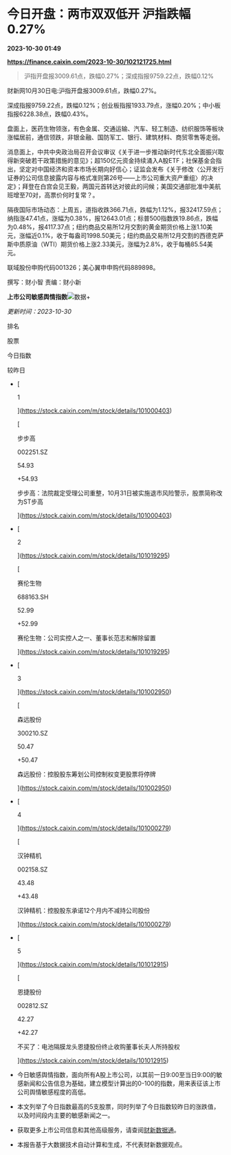 # 今日开盘：两市双双低开 沪指跌幅0.27%

**2023-10-30 01:49**

**https://finance.caixin.com/2023-10-30/102121725.html**

> 沪指开盘报3009.61点，跌幅0.27%；深成指报9759.22点，跌幅0.12%

  

财新网10月30日电:沪指开盘报3009.61点，跌幅0.27%。

深成指报9759.22点，跌幅0.12%；创业板指报1933.79点，涨幅0.20%；中小板指报6228.38点，跌幅0.43%。

盘面上，医药生物领涨，有色金属、交通运输、汽车、轻工制造、纺织服饰等板块涨幅居前，通信领跌，非银金融、国防军工、银行、建筑材料、商贸零售等走弱。

消息面上，中共中央政治局召开会议审议《关于进一步推动新时代东北全面振兴取得新突破若干政策措施的意见》；超150亿元资金持续涌入A股ETF；社保基金会指出，坚定对中国经济和资本市场长期向好信心；证监会发布《关于修改〈公开发行证券的公司信息披露内容与格式准则第26号——上市公司重大资产重组〉的决定》；拜登在白宫会见王毅，两国元首转达对彼此的问候；美国交通部批准中美航班增至70对，高票价何时复常？。

隔夜国际市场动态：上周五，道指收跌366.71点，跌幅为1.12%，报32417.59点；纳指涨47.41点，涨幅为0.38%，报12643.01点；标普500指数跌19.86点，跌幅为0.48%，报4117.37点；纽约商品交易所12月交割的黄金期货价格上涨1.10美元，涨幅近0.1%，收于每盎司1998.50美元；纽约商品交易所12月交割的西德克萨斯中质原油（WTI）期货价格上涨2.33美元，涨幅为2.8%，收于每桶85.54美元。

联域股份申购代码001326；美心翼申申购代码889898。

撰写：财小智 责编：财小新

**上市公司敏感舆情指数**![数据+](https://entities.caixin.com/support.png)

_更新时间：2023-10-30_

排名

股票

今日指数

较昨日

*   [
    
    1
    
    ](https://stock.caixin.com/m/stock/details/101000403)
    
    [
    
    步步高
    
    002251.SZ
    
    54.93
    
    +54.93
    
    步步高：法院裁定受理公司重整，10月31日被实施退市风险警示，股票简称改为ST步高
    
    ](https://stock.caixin.com/m/stock/details/101000403)
    
*   [
    
    2
    
    ](https://stock.caixin.com/m/stock/details/101019295)
    
    [
    
    赛伦生物
    
    688163.SH
    
    52.99
    
    +52.99
    
    赛伦生物：公司实控人之一、董事长范志和解除留置
    
    ](https://stock.caixin.com/m/stock/details/101019295)
    
*   [
    
    3
    
    ](https://stock.caixin.com/m/stock/details/101002950)
    
    [
    
    森远股份
    
    300210.SZ
    
    50.47
    
    +50.47
    
    森远股份：控股股东筹划公司控制权变更股票将停牌
    
    ](https://stock.caixin.com/m/stock/details/101002950)
    
*   [
    
    4
    
    ](https://stock.caixin.com/m/stock/details/101000279)
    
    [
    
    汉钟精机
    
    002158.SZ
    
    43.48
    
    +43.48
    
    汉钟精机：控股股东承诺12个月内不减持公司股份
    
    ](https://stock.caixin.com/m/stock/details/101000279)
    
*   [
    
    5
    
    ](https://stock.caixin.com/m/stock/details/101012915)
    
    [
    
    恩捷股份
    
    002812.SZ
    
    42.27
    
    +42.27
    
    不买了：电池隔膜龙头恩捷股份终止收购董事长夫人所持股权
    
    ](https://stock.caixin.com/m/stock/details/101012915)
    

*   今日敏感舆情指数，面向所有A股上市公司，以其前一日9:00至当日9:00的敏感新闻和公告信息为基础，建立模型计算出的0-100的指数，用来表征该上市公司舆情敏感程度的高低。
*   本文列举了今日指数最高的5支股票，同时列举了今日指数较昨日的涨跌值，以及时间段内主要的敏感新闻之一。
*   获取更多上市公司信息和其他高级服务，请查阅[财新数据通](http://database.caixin.com/)。
*   本报告基于大数据技术自动计算和生成，不代表财新数据观点。
